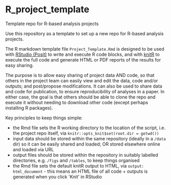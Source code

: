 # R_project_template
Template repo for R-based analysis projects

Use this repository as a template to set up a new repo for R-based analysis projects.

The R markdown template file `Project_Template.Rmd` is designed to be used with [RStudio (Posit)](https://posit.co/downloads/) to write and execute R code blocks, and with [knitR](https://yihui.org/knitr/) to execute the full code and generate HTML or PDF reports of the results for easy sharing.

The purpose is to allow easy sharing of project data AND code, so that others in the project team can easily view and edit the data, code and/or outputs; and post/propose modifications. It can also be used to share data and code for publication, to ensure reproducibility of analyses in a paper. In either case, the goal is that others should be able to clone the repo and execute it without needing to download other code (except perhaps installing R packages).

Key principles to keep things simple:
* the Rmd file sets the R working directory to the location of the script, i.e. the project repo itself, via `knitr::opts_knit$set(root.dir = getwd())`
* input data should be stored within the same repository (ideally in a `/data` dir) so it can be easily shared and loaded; OR stored elsewhere online and loaded via URL
* output files should be stored within the repository in suitably labelled directories, e.g. `/figs` and `/tables`, to keep things organised
* the Rmd file sets the default knitR output to HTML, via `output: html_document` - this means an HTML file of all code + outputs is generated when you click 'Knit' in RStudio
